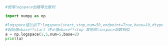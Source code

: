 
<BlogInfo id="579" title="9.logdpace函数" author="白日梦想猿" pv=0 read_times=0 pre_cost_time="0分10秒" category="numpy学习" tag_list="['numpy学习']" create_time="2020.04.22 16:56:57" update_time="2020.04.24 18:25:41" />

```python
#使用logspace创建等比数列

import numpy as np

#logspace语法如下:logspace(start,stop,num=50,endpoint=True,base=10,dtype=None)
#起始值=base**start 终止值=base**stop 其他同linspace函数相似
a = np.logspace(1,5,num=5,base=2)
print(a)
```
